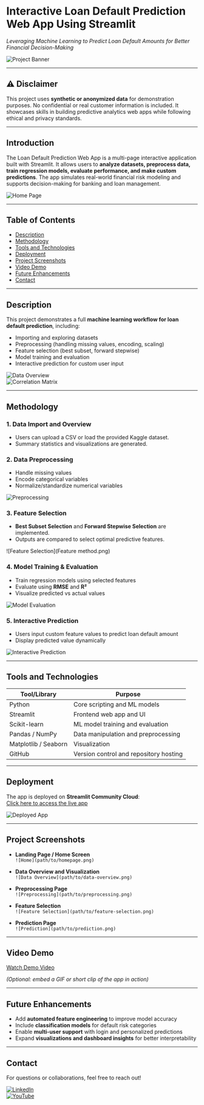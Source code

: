 # Interactive Loan Default Prediction Web App Using Streamlit
*Leveraging Machine Learning to Predict Loan Default Amounts for Better Financial Decision-Making*

![Project Banner](banner-image.png)

---

## ⚠️ Disclaimer
This project uses **synthetic or anonymized data** for demonstration purposes. No confidential or real customer information is included. It showcases skills in building predictive analytics web apps while following ethical and privacy standards.

---

## Introduction
The Loan Default Prediction Web App is a multi-page interactive application built with Streamlit. It allows users to **analyze datasets, preprocess data, train regression models, evaluate performance, and make custom predictions**. The app simulates real-world financial risk modeling and supports decision-making for banking and loan management.

![Home Page](Home.png)

---

## Table of Contents
- [Description](#description)
- [Methodology](#methodology)
- [Tools and Technologies](#tools-and-technologies)
- [Deployment](#deployment)
- [Project Screenshots](#project-screenshots)
- [Video Demo](#video-demo)
- [Future Enhancements](#future-enhancements)
- [Contact](#contact)

---

## Description
This project demonstrates a full **machine learning workflow for loan default prediction**, including:  
- Importing and exploring datasets  
- Preprocessing (handling missing values, encoding, scaling)  
- Feature selection (best subset, forward stepwise)  
- Model training and evaluation  
- Interactive prediction for custom user input  

![Data Overview](Overview.png)  
![Correlation Matrix](Correlation.png)

---

## Methodology

### 1. Data Import and Overview
- Users can upload a CSV or load the provided Kaggle dataset.  
- Summary statistics and visualizations are generated.

### 2. Data Preprocessing
- Handle missing values  
- Encode categorical variables  
- Normalize/standardize numerical variables  

![Preprocessing](Preprocessing.png)

### 3. Feature Selection
- **Best Subset Selection** and **Forward Stepwise Selection** are implemented.  
- Outputs are compared to select optimal predictive features.

![Feature Selection](Feature method.png)

### 4. Model Training & Evaluation
- Train regression models using selected features  
- Evaluate using **RMSE** and **R²**  
- Visualize predicted vs actual values

![Model Evaluation](Evaluate.png)

### 5. Interactive Prediction
- Users input custom feature values to predict loan default amount  
- Display predicted value dynamically

![Interactive Prediction](path/to/interactive-screenshot.png)

---

## Tools and Technologies
| Tool/Library | Purpose |
|--------------|---------|
| Python | Core scripting and ML models |
| Streamlit | Frontend web app and UI |
| Scikit-learn | ML model training and evaluation |
| Pandas / NumPy | Data manipulation and preprocessing |
| Matplotlib / Seaborn | Visualization |
| GitHub | Version control and repository hosting |

---

## Deployment
The app is deployed on **Streamlit Community Cloud**:  
[Click here to access the live app](https://loan-appp.streamlit.app/)  

![Deployed App](path/to/deployed-app.png)

---

## Project Screenshots
- **Landing Page / Home Screen**  
`![Home](path/to/homepage.png)`  

- **Data Overview and Visualization**  
`![Data Overview](path/to/data-overview.png)`  

- **Preprocessing Page**  
`![Preprocessing](path/to/preprocessing.png)`  

- **Feature Selection**  
`![Feature Selection](path/to/feature-selection.png)`  

- **Prediction Page**  
`![Prediction](path/to/prediction.png)`  

---

## Video Demo
[Watch Demo Video](https://drive.google.com/your-video-link)  

*(Optional: embed a GIF or short clip of the app in action)*  

---

## Future Enhancements
- Add **automated feature engineering** to improve model accuracy  
- Include **classification models** for default risk categories  
- Enable **multi-user support** with login and personalized predictions  
- Expand **visualizations and dashboard insights** for better interpretability  

---

## Contact
For questions or collaborations, feel free to reach out!  

[![LinkedIn](https://img.shields.io/static/v1?message=LinkedIn&logo=linkedin&label=&color=0077B5&logoColor=white&labelColor=&style=for-the-badge)](https://www.linkedin.com/in/yourprofile)  
[![YouTube](https://img.shields.io/static/v1?message=Youtube&logo=youtube&label=&color=FF0000&logoColor=white&labelColor=&style=for-the-badge)](https://www.youtube.com/channel/yourchannel)
